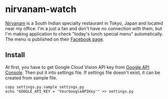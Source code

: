 # nirvanam-watch

[Nirvanam](http://www.nirvanam.jp/) is a South Indian specialty restaurant
in Tokyo, Japan and located near my office.
I'm a just a fan and don't have no connection with them,
but I'm making application to check "today's lunch special menu" automatically.
The menu is published on their [Facebook page](https://www.facebook.com/NirvanamTokyo/).

## Install
At first, you have to get Google Cloud Vision API key from [Google API Console](https://console.developers.google.com).
Then put it into settings file. If settings file doesn't exist, it can be created from sample file.

    copy settings.py.sample settings.py
    echo "GOOGLE_API_KEY = 'YourGoogleAPIKey'" >> settings.py

